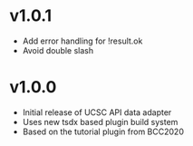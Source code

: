 # v1.0.1

- Add error handling for !result.ok
- Avoid double slash

# v1.0.0

- Initial release of UCSC API data adapter
- Uses new tsdx based plugin build system
- Based on the tutorial plugin from BCC2020
